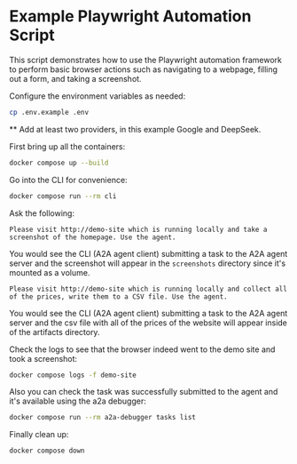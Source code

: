 # Example Playwright Automation Script

This script demonstrates how to use the Playwright automation framework to perform basic browser actions such as navigating to a webpage, filling out a form, and taking a screenshot.


Configure the environment variables as needed:

```bash
cp .env.example .env
```

** Add at least two providers, in this example Google and DeepSeek.

First bring up all the containers:

```bash
docker compose up --build
```

Go into the CLI for convenience:

```bash
docker compose run --rm cli
```

Ask the following:

```text
Please visit http://demo-site which is running locally and take a screenshot of the homepage. Use the agent.
```

You would see the CLI (A2A agent client) submitting a task to the A2A agent server and the screenshot will appear in the `screenshots` directory since it's mounted as a volume.

```text
Please visit http://demo-site which is running locally and collect all of the prices, write them to a CSV file. Use the agent.
```

You would see the CLI (A2A agent client) submitting a task to the A2A agent server and the csv file with all of the prices of the website will appear inside of the artifacts directory.

Check the logs to see that the browser indeed went to the demo site and took a screenshot:

```bash
docker compose logs -f demo-site
```

Also you can check the task was successfully submitted to the agent and it's available using the a2a debugger:

```bash
docker compose run --rm a2a-debugger tasks list
```

Finally clean up:

```bash
docker compose down
```
